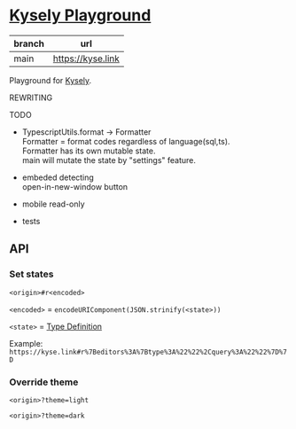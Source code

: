 # [Kysely Playground](https://kyse.link/)

| branch  | url                               |
|---------|-----------------------------------|
| main    | https://kyse.link                 |

Playground for [Kysely](https://github.com/kysely-org/kysely).

REWRITING


TODO
 * TypescriptUtils.format -> Formatter  
    Formatter = format codes regardless of language(sql,ts).  
    Formatter has its own mutable state.  
    main will mutate the state by "settings" feature.

 * embeded detecting  
     open-in-new-window button
    
 * mobile read-only
 
 * tests

## API

### Set states

`<origin>#r<encoded>`

`<encoded>` = `encodeURIComponent(JSON.strinify(<state>))`


`<state>` = [Type Definition](https://github.com/wirekang/kysely-playground/tree/main/src/lib/state/state.ts)

Example: `https://kyse.link#r%7Beditors%3A%7Btype%3A%22%22%2Cquery%3A%22%22%7D%7D`

### Override theme

`<origin>?theme=light`

`<origin>?theme=dark`
